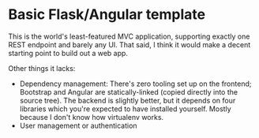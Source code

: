 # Basic Flask/Angular template

This is the world's least-featured MVC application, supporting exactly one REST
endpoint and barely any UI. That said, I think it would make a decent starting
point to build out a web app.

Other things it lacks:

- Dependency management: There's zero tooling set up on the frontend; Bootstrap
  and Angular are statically-linked (copied directly into the source tree). The
  backend is slightly better, but it depends on four libraries which you're
  expected to have installed yourself. Mostly because I don't know how
  virtualenv works.
- User management or authentication
